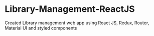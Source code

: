 # Library-Management-ReactJS
Created Library management web app using React JS, Redux, Router, Material UI and styled components
